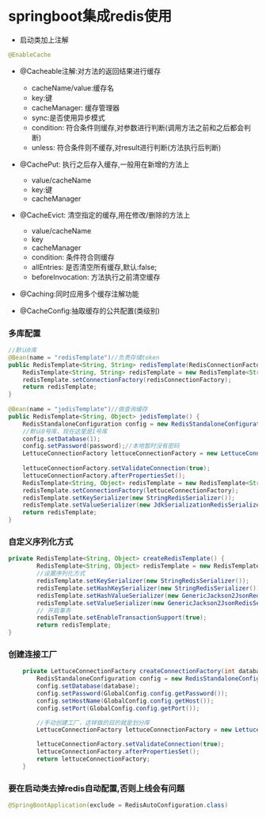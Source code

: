 # springboot集成redis使用

- 启动类加上注解

```java
@EnableCache
```

- @Cacheable注解:对方法的返回结果进行缓存
  - cacheName/value:缓存名
  - key:键
  - cacheManager: 缓存管理器
  - sync:是否使用异步模式
  - condition: 符合条件则缓存,对参数进行判断(调用方法之前和之后都会判断)
  - unless: 符合条件则不缓存,对result进行判断(方法执行后判断)
- @CachePut: 执行之后存入缓存,一般用在新增的方法上
  - value/cacheName
  - key:键
  - cacheManager
- @CacheEvict: 清空指定的缓存,用在修改/删除的方法上
  - value/cacheName
  - key
  - cacheManager
  - condition: 条件符合则缓存
  - allEntries: 是否清空所有缓存,默认:false;
  - beforeInvocation: 方法执行之前清空缓存
- @Caching:同时应用多个缓存注解功能

- @CacheConfig:抽取缓存的公共配置(类级别)

  

### 多库配置
```java
//默认0库
@Bean(name = "redisTemplate")//负责存储token
public RedisTemplate<String, String> redisTemplate(RedisConnectionFactory redisConnectionFactory) {//工厂默认创建
    RedisTemplate<String, String> redisTemplate = new RedisTemplate<String, String>();
    redisTemplate.setConnectionFactory(redisConnectionFactory);
    return redisTemplate;
}
 
@Bean(name = "jedisTemplate")//做查询缓存
public RedisTemplate<String, Object> jedisTemplate() {
    RedisStandaloneConfiguration config = new RedisStandaloneConfiguration();
    //默认0号库，现在这里是1号库
    config.setDatabase(1);
    config.setPassword(password);//本地暂时没有密码
    LettuceConnectionFactory lettuceConnectionFactory = new LettuceConnectionFactory(config);//手动创建工厂，这样做的目的就是划分库
 
    lettuceConnectionFactory.setValidateConnection(true);
    lettuceConnectionFactory.afterPropertiesSet();
    RedisTemplate<String, Object> redisTemplate = new RedisTemplate<String, Object>();
    redisTemplate.setConnectionFactory(lettuceConnectionFactory);
    redisTemplate.setKeySerializer(new StringRedisSerializer());
    redisTemplate.setValueSerializer(new JdkSerializationRedisSerializer());
    return redisTemplate;
}
```

### 自定义序列化方式
```java
private RedisTemplate<String, Object> createRedisTemplate() {
        RedisTemplate<String, Object> redisTemplate = new RedisTemplate<>();
        //设置序列化方式
        redisTemplate.setKeySerializer(new StringRedisSerializer());
        redisTemplate.setHashKeySerializer(new StringRedisSerializer());
        redisTemplate.setHashValueSerializer(new GenericJackson2JsonRedisSerializer());
        redisTemplate.setValueSerializer(new GenericJackson2JsonRedisSerializer());
        // 开启事务
        redisTemplate.setEnableTransactionSupport(true);
        return redisTemplate;
}
```

### 创建连接工厂

```java
    private LettuceConnectionFactory createConnectionFactory(int database) {
        RedisStandaloneConfiguration config = new RedisStandaloneConfiguration();
        config.setDatabase(database);
        config.setPassword(GlobalConfig.config.getPassword());
        config.setHostName(GlobalConfig.config.getHost());
        config.setPort(GlobalConfig.config.getPort());

        //手动创建工厂，这样做的目的就是划分库
        LettuceConnectionFactory lettuceConnectionFactory = new LettuceConnectionFactory(config);

        lettuceConnectionFactory.setValidateConnection(true);
        lettuceConnectionFactory.afterPropertiesSet();
        return lettuceConnectionFactory;
    }
```

### 要在启动类去掉redis自动配置,否则上线会有问题

```java
@SpringBootApplication(exclude = RedisAutoConfiguration.class)
```

